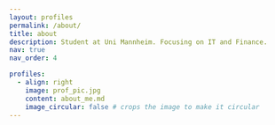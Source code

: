 ```yaml
---
layout: profiles
permalink: /about/
title: about
description: Student at Uni Mannheim. Focusing on IT and Finance.
nav: true
nav_order: 4

profiles:
  - align: right
    image: prof_pic.jpg
    content: about_me.md
    image_circular: false # crops the image to make it circular
---
```



